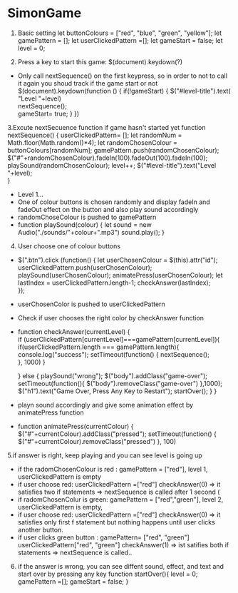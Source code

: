 # SimonGame

1. Basic setting
let buttonColours = ["red", "blue", "green", "yellow"];
let gamePattern = [];
let userClickedPattern =[];
let gameStart = false;
let level = 0;

2. Press a key to start this game: $(document).keydown(?)
- Only call nextSequence() on the first keypress, so in order to not to call it again you shoud track if the game start or not
 $(document).keydown(function () {
    if(!gameStart) { 
    $("#level-title").text( "Level "+level)   
    nextSequence();    
    gameStart= true; 
    } 
})

3.Excute nextSecuence function if game hasn't started yet
function nextSequence() {
  userClickedPattern= [];
  let randomNum = Math.floor(Math.random()*4);
  let randomChosenColour = buttonColours[randomNum];
  gamePattern.push(randomChosenColour);
  $("#"+randomChosenColour).fadeIn(100).fadeOut(100).fadeIn(100);
   playSound(randomChosenColour); 
   level++;
   $("#level-title").text("Level "+level);     
 }
 - Level 1...
 - One of colour buttons is chosen randomly and display fadeIn and fadeOut effect on the button and also play sound accordingly 
 - randomChoseColour is pushed to gamePattern
- function playSound(colour) {
    let sound = new Audio("./sounds/"+colour+".mp3")
    sound.play(); 
 }

4. User choose one of colour buttons
- $(".btn").click (function() {
    let userChosenColour = $(this).attr("id");            
    userClickedPattern.push(userChosenColour);
    playSound(userChosenColour);
    animatePress(userChosenColour); 
    let lastIndex = userClickedPattern.length-1;
    checkAnswer(lastIndex);     
 });
- userChosenColor is pushed to userClickedPattern
- Check if user chooses the right color by checkAnswer function
- function checkAnswer(currentLevel) {   
    if (userClickedPattern[currentLevel]===gamePattern[currentLevel]){
        if(userClickedPattern.length === gamePattern.length){
        console.log("success");
        setTimeout(function() {
            nextSequence();            
        }, 1000)
    }
       
    } else {
        playSound("wrong");
        $("body").addClass("game-over");
        setTimeout(function(){
            $("body").removeClass("game-over")
        },1000);
        $("h1").text("Game Over, Press Any Key to Restart");
        startOver();
    }
}
  
- playn sound accordingly and give some animation effect by animatePress function
- function animatePress(currentColour) {
    $("#"+currentColour).addClass("pressed");
    setTimeout(function() {
        $("#"+currentColour).removeClass("pressed")
    }, 100)

5.if answer is right, keep playing and you can see level is going up
- if the radomChosenColour is red : gamePattern = ["red"], level 1, userClickedPattern is empty
- if user choose red: userClickedPattern =["red"] checkAnswer(0) => it satisfies two if statements => nextSequence is called after 1 second (
- if radomChosenColur is green: gamePattern = ["red","green"], level 2, userClickedPattern is empty,
- if user choose red: userClickedPattern =["red"] checkAnswer(0) => it satisfies only first f statement but nothing happens until user clicks another button.
- if user clicks green button : gamePattern= ["red", "green"] userClickedPattern["red", "green"] checkAnswer(1) => ist satifies both if statements => nextSequence is called..

6. if the answer is wrong, you can see diffent sound, effect, and text and start over by pressing any key
   function startOver(){
    level = 0;
    gamePattern =[];
    gameStart = false;
  }







 
